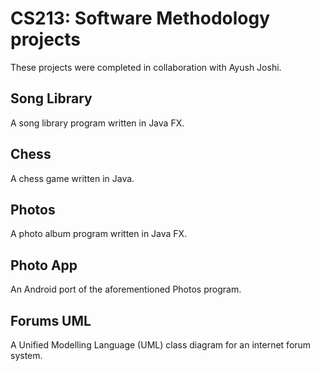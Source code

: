 # CS213: Software Methodology projects

These projects were completed in collaboration with Ayush Joshi.

## Song Library

A song library program written in Java FX.

## Chess

A chess game written in Java.

## Photos

A photo album program written in Java FX.

## Photo App

An Android port of the aforementioned Photos program.

## Forums UML

A Unified Modelling Language (UML) class diagram for an internet forum system.
